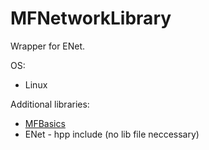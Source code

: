 # MFNetworkLibrary
Wrapper for ENet.

OS:
  * Linux

Additional libraries:
  * [MFBasics](https://github.com/etkmichi/MFBasics)
  * ENet - hpp include (no lib file neccessary)
